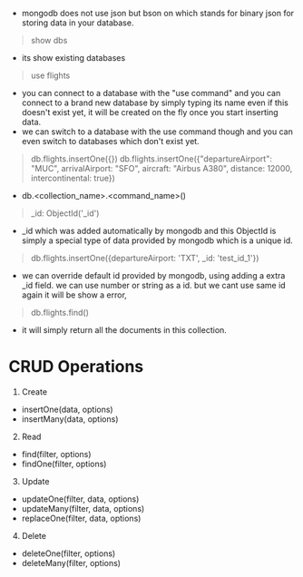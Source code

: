 - mongodb does not use json but bson on which stands for binary json for storing data in your database.
  
> show dbs
- its show existing databases

> use flights
- you can connect to a database with the "use command" and you can connect to a brand new database by simply typing its name even if this doesn't exist yet, it will be created on the fly once you start inserting data.
- we can switch to a database with the use command though and you can even switch to databases which don't exist yet.

> db.flights.insertOne({})
> db.flights.insertOne({"departureAirport": "MUC", arrivalAirport: "SFO", aircraft: "Airbus A380", distance: 12000, intercontinental: true})
- db.<collection_name>.<command_name>()

> _id: ObjectId('_id')
- _id which was added automatically by mongodb and this ObjectId is simply a special type of data provided by mongodb which is a unique id.

> db.flights.insertOne({departureAirport: 'TXT', _id: 'test_id_1'})
- we can override default id provided by mongodb, using adding a extra _id field. we can use number or string as a id. but we cant use same id again it will be show a error,

> db.flights.find()
- it will simply return all the documents in this collection.

# CRUD Operations

1. Create
- insertOne(data, options)
- insertMany(data, options)

2. Read
- find(filter, options)
- findOne(filter, options)

3. Update
- updateOne(filter, data, options)
- updateMany(filter, data, options)
- replaceOne(filter, data, options)

4. Delete
- deleteOne(filter, options)
- deleteMany(filter, options)
